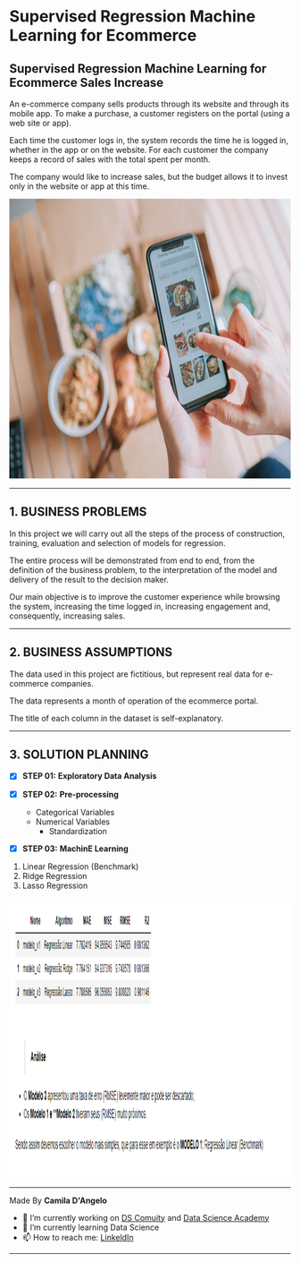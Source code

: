 # **Supervised Regression Machine Learning for Ecommerce**

## Supervised Regression Machine Learning for Ecommerce Sales Increase

An e-commerce company sells products through its website and through its mobile app. To make a purchase, a customer registers on the portal (using a web site or app).

Each time the customer logs in, the system records the time he is logged in, whether in the app or on the website. For each customer the company keeps a record of sales with the total spent per month.

The company would like to increase sales, but the budget allows it to invest only in the website or app at this time.

<div align="center">
<p float="left">
    <img src="/images/ecommerce.jpg" width="800" height="500"/>
</p>
</div>

***
## 1. BUSINESS PROBLEMS

In this project we will carry out all the steps of the process of construction, training, evaluation and selection of models for regression. 

The entire process will be demonstrated from end to end, from the definition of the business problem, to the interpretation of the model and delivery of the result to the decision maker.

Our main objective is to improve the customer experience while browsing the system, increasing the time logged in, increasing engagement and, consequently, increasing sales.

***
## 2. BUSINESS ASSUMPTIONS

The data used in this project are fictitious, but represent real data for e-commerce companies. 

The data represents a month of operation of the ecommerce portal. 

The title of each column in the dataset is self-explanatory.

***
## 3. SOLUTION PLANNING

- [x] **STEP 01:** **Exploratory Data Analysis**

- [x] **STEP 02:** **Pre-processing**
	* Categorical Variables
	* Numerical Variables
		- Standardization

- [x] **STEP 03:** **MachinE Learning**
1. Linear Regression (Benchmark)
2. Ridge Regression
3. Lasso Regression

<div align="center">
<p float="left">
    <img src="/images/modelos.png" width="1000" height="500"/>
</p>
</div>


***

Made By **Camila D'Angelo**

- 🔭 I’m currently working on [DS Comuity](https://www.comunidadedatascience.com/) and [Data Science Academy](https://www.datascienceacademy.com.br/bundle/formacao-cientista-de-dados)
- 🌱 I’m currently learning Data Science
- 📫 How to reach me:  [LinkeldIn](https://www.linkedin.com/in/camiladangelotempesta/)

***
